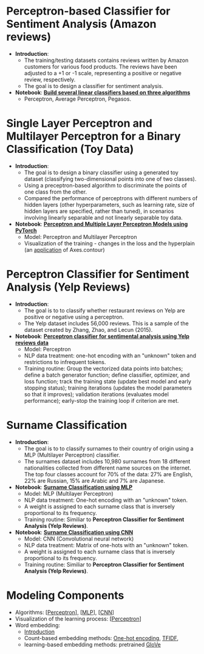 # Perceptron-based Classifier for Sentiment Analysis (Amazon reviews)
- **Introduction**:
  - The training/testing datasets contains reviews written by Amazon customers for various food products. The reviews have been adjusted to a +1 or -1 scale, representing a positive or negative review, respectively.
  - The goal is to design a classifier for sentiment analysis.
- **Notebook**: [**Build several linear classifiers based on three algorithms**](https://github.com/houzhj/Machine_Learning/blob/main/ipynb/Amazon_Reviews/amazon_linear_classifiers.ipynb)
  - Perceptron, Average Perceptron, Pegasos.

# Single Layer Perceptron and Multilayer Perceptron for a Binary Classification (Toy Data)
- **Introduction**:
  - The goal is to design a binary classifier using a generated toy dataset (classifying two-dimensional points into one of two classes).
  - Using a preceptron-based algorithm to discriminate the points of one class from the other.
  - Compared the performance of perceptrons with different numbers of hidden layers (other hyperparameters, such as learning rate, size of hidden layers are specified, rather than tuned), in scenarios involving linearly separable and not linearly separable toy data.
- **Notebook**: [**Perceptron and Multiple Layer Perceptron Models using PyTorch**](https://github.com/houzhj/Machine_Learning/blob/main/ipynb/Perceptron_ToyData/MAIN_perceptron_mlp.ipynb)
  - Model: Perceptron and Multilayer Perceptron
  - Visualization of the training - changes in the loss and the hyperplain (an [application](https://github.com/houzhj/Machine_Learning/blob/main/ipynb/Perceptron_ToyData/perceptron_visualization.ipynb) of Axes.contour)

# Perceptron Classifier for Sentiment Analysis (Yelp Reviews)
- **Introduction**:
  - The goal is to to classify whether restaurant reviews on Yelp are positive or negative using a perceptron.
  - The Yelp dataset includes 56,000 reviews. This is a sample of the dataset created by Zhang, Zhao, and Lecun (2015).
- **Notebook**: [**Perceptron classifier for sentimental analysis using Yelp reviews data**](https://github.com/houzhj/Machine_Learning/blob/main/ipynb/Yelp_Reviews/MAIN_yelp_perceptron.ipynb)
  - Model: Perceptron
  - NLP data treatment: one-hot encoding with an "unknown" token and restrictions to infrequent tokens. 
  - Training routine: Group the vectorized data points into batches; define a batch generator function; define classifier, optimizer, and loss function; track the training state (update best model and early stopping status); training iterations (updates the model parameters so that it improves); validation iterations (evaluates model performance); early-stop the training loop if criterion are met.

# Surname Classification
- **Introduction**:
  - The goal is to to classify surnames to their country of origin using a MLP (Multilayer Perceptron) classifier.
  - The surnames dataset includes 10,980 surnames from 18 different nationalities collected from different name sources on the internet. The top four classes account for 70% of the data: 27% are English, 22% are Russian, 15% are Arabic and 7% are Japanese. 
- **Notebook**: [**Surname Classification using MLP**](https://github.com/houzhj/Machine_Learning/blob/main/ipynb/Surname_Nationality/MAIN_surname_MLP.ipynb)
  - Model: MLP (Multilayer Perceptron)
  - NLP data treatment: One-hot encoding with an "unknown" token.
  - A weight is assigned to each surname class that is inversely proportional to its frequency.
  - Training routine: Similiar to **Perceptron Classifier for Sentiment Analysis (Yelp Reviews)**.
- **Notebook**: [**Surname Classification using CNN**](https://github.com/houzhj/Machine_Learning/blob/main/ipynb/Surname_Nationality/MAIN_surname_CNN.ipynb)
  - Model: CNN (Convolutional neural network)
  - NLP data treatment: Matrix of one-hots with an "unknown" token.
  - A weight is assigned to each surname class that is inversely proportional to its frequency.
  - Training routine: Similiar to **Perceptron Classifier for Sentiment Analysis (Yelp Reviews)**.

# Modeling Components
- Algorithms: [[Perceptron](https://github.com/houzhj/Machine_Learning/blob/main/ipynb/Perceptron_ToyData/perceptron_classifiers.ipynb)], [[MLP](https://github.com/houzhj/Machine_Learning/blob/main/ipynb/Surname_Nationality/surname_MLP.ipynb)], [[CNN](https://github.com/houzhj/Machine_Learning/blob/main/ipynb/Surname_Nationality/surname_CNN.ipynb)]
- Visualization of the learning process: [[Perceptron](https://github.com/houzhj/Machine_Learning/blob/main/ipynb/Perceptron_ToyData/perceptron_visualization.ipynb)]
- Word embedding:
  - [Introduction]()
  - Count-­based embedding methods: [One-hot encoding](https://github.com/houzhj/Machine_Learning/blob/main/ipynb/Yelp_Reviews/class_Vectorizer.ipynb), [TFIDF](https://github.com/houzhj/Machine_Learning/blob/main/ipynb/IMDB_Reviews/tfidf.ipynb),
  - learning-­based embedding methods: pretrained [GloVe]()
